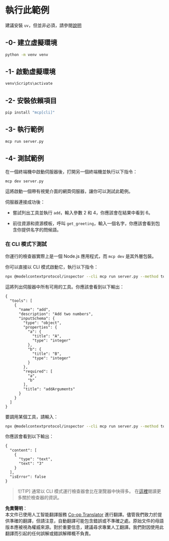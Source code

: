 <!--
CO_OP_TRANSLATOR_METADATA:
{
  "original_hash": "d26f746e21775c30b4d7ed97962b24df",
  "translation_date": "2025-08-11T10:01:34+00:00",
  "source_file": "03-GettingStarted/01-first-server/solution/python/README.md",
  "language_code": "hk"
}
-->
# 執行此範例

建議安裝 `uv`，但並非必須，請參閱[說明](https://docs.astral.sh/uv/#highlights)

## -0- 建立虛擬環境

```bash
python -m venv venv
```

## -1- 啟動虛擬環境

```bash
venv\Scripts\activate
```

## -2- 安裝依賴項目

```bash
pip install "mcp[cli]"
```

## -3- 執行範例

```bash
mcp run server.py
```

## -4- 測試範例

在一個終端機中啟動伺服器後，打開另一個終端機並執行以下指令：

```bash
mcp dev server.py
```

這將啟動一個帶有視覺介面的網頁伺服器，讓你可以測試此範例。

伺服器連接成功後：

- 嘗試列出工具並執行 `add`，輸入參數 2 和 4，你應該會在結果中看到 6。

- 前往資源和資源模板，呼叫 `get_greeting`，輸入一個名字，你應該會看到包含你提供名字的問候語。

### 在 CLI 模式下測試

你運行的檢查器實際上是一個 Node.js 應用程式，而 `mcp dev` 是其外層包裝。

你可以直接以 CLI 模式啟動它，執行以下指令：

```bash
npx @modelcontextprotocol/inspector --cli mcp run server.py --method tools/list
```

這將列出伺服器中所有可用的工具。你應該會看到以下輸出：

```text
{
  "tools": [
    {
      "name": "add",
      "description": "Add two numbers",
      "inputSchema": {
        "type": "object",
        "properties": {
          "a": {
            "title": "A",
            "type": "integer"
          },
          "b": {
            "title": "B",
            "type": "integer"
          }
        },
        "required": [
          "a",
          "b"
        ],
        "title": "addArguments"
      }
    }
  ]
}
```

要調用某個工具，請輸入：

```bash
npx @modelcontextprotocol/inspector --cli mcp run server.py --method tools/call --tool-name add --tool-arg a=1 --tool-arg b=2
```

你應該會看到以下輸出：

```text
{
  "content": [
    {
      "type": "text",
      "text": "3"
    }
  ],
  "isError": false
}
```

> ![!TIP]
> 通常以 CLI 模式運行檢查器會比在瀏覽器中快得多。
> 在[這裡](https://github.com/modelcontextprotocol/inspector)閱讀更多關於檢查器的資訊。

**免責聲明**：  
本文件已使用人工智能翻譯服務 [Co-op Translator](https://github.com/Azure/co-op-translator) 進行翻譯。儘管我們致力於提供準確的翻譯，但請注意，自動翻譯可能包含錯誤或不準確之處。原始文件的母語版本應被視為權威來源。對於重要信息，建議尋求專業人工翻譯。我們對因使用此翻譯而引起的任何誤解或錯誤解釋概不負責。